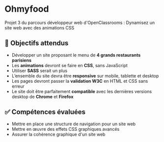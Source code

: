 # Ohmyfood
Projet 3 du parcours développeur web d'OpenClassrooms : Dynamisez un site web avec des animations CSS

## :dart: Objectifs attendus
- Développer un site proposant le menu de **4 grands restaurants parisiens**
- Les **animations** devront se faire en **CSS**, sans JavaScript
- Utiliser **SASS** serait un plus
- L’ensemble du site devra être **responsive** sur mobile, tablette et desktop
- Les pages devront passer la **validation W3C** en HTML et CSS sans erreur
- Le site doit être parfaitement **compatible** avec les dernières versions desktop de **Chrome** et **Firefox**

## :white_check_mark: Compétences évaluées
- Mettre en place une structure de navigation pour un site web
- Mettre en œuvre des effets CSS graphiques avancés
- Assurer la cohérence graphique d'un site web